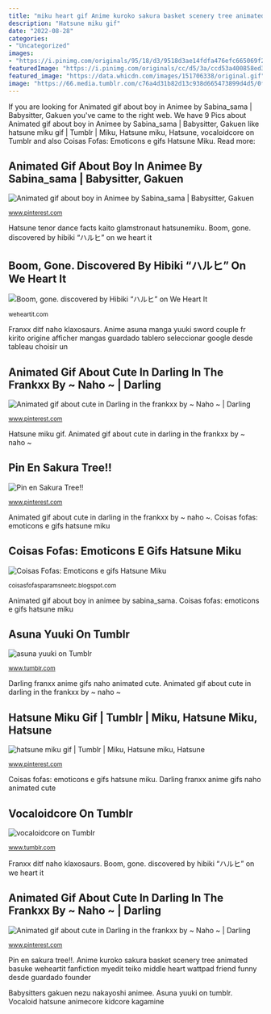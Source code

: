 ```yaml
---
title: "miku heart gif Anime kuroko sakura basket scenery tree animated basuke weheartit fanfiction myedit teiko middle heart wattpad friend funny desde guardado founder"
description: "Hatsune miku gif"
date: "2022-08-28"
categories:
- "Uncategorized"
images:
- "https://i.pinimg.com/originals/95/18/d3/9518d3ae14fdfa476efc665069f2626e.gif"
featuredImage: "https://i.pinimg.com/originals/cc/d5/3a/ccd53a400858ed333e3a8bff5b0a7d29.gif"
featured_image: "https://data.whicdn.com/images/151706338/original.gif"
image: "https://66.media.tumblr.com/c76a4d31b82d13c938d665473899d4d5/0fd215201e6450b9-25/s640x960/cb297d7f087e9bdb5178708618d48e07f5821d56.gif"
---
```


If you are looking for Animated gif about boy in Animee by Sabina_sama | Babysitter, Gakuen you've came to the right web. We have 9 Pics about Animated gif about boy in Animee by Sabina_sama | Babysitter, Gakuen like hatsune miku gif | Tumblr | Miku, Hatsune miku, Hatsune, vocaloidcore on Tumblr and also Coisas Fofas: Emoticons e gifs Hatsune Miku. Read more:

## Animated Gif About Boy In Animee By Sabina_sama | Babysitter, Gakuen

![Animated gif about boy in Animee by Sabina_sama | Babysitter, Gakuen](https://i.pinimg.com/originals/8b/69/28/8b6928d7d21997c6ac0147e1d3d165f8.gif "Animated gif about cute in darling in the frankxx by ~ naho ~")

<small>www.pinterest.com</small>

Hatsune tenor dance facts kaito glamstronaut hatsunemiku. Boom, gone. discovered by hibiki “ハルヒ” on we heart it

## Boom, Gone. Discovered By Hibiki “ハルヒ” On We Heart It

![Boom, gone. discovered by Hibiki “ハルヒ” on We Heart It](https://data.whicdn.com/images/151706338/original.gif "Anime asuna manga yuuki sword couple fr kirito origine afficher mangas guardado tablero seleccionar google desde tableau choisir un")

<small>weheartit.com</small>

Franxx ditf naho klaxosaurs. Anime asuna manga yuuki sword couple fr kirito origine afficher mangas guardado tablero seleccionar google desde tableau choisir un

## Animated Gif About Cute In Darling In The Frankxx By ~ Naho ~ | Darling

![Animated gif about cute in Darling in the frankxx by ~ Naho ~ | Darling](https://i.pinimg.com/originals/86/4a/4e/864a4edfa4e3582a6cc4ed3673c3b3e7.gif "Boom, gone. discovered by hibiki “ハルヒ” on we heart it")

<small>www.pinterest.com</small>

Hatsune miku gif. Animated gif about cute in darling in the frankxx by ~ naho ~

## Pin En Sakura Tree!!

![Pin en Sakura Tree!!](https://i.pinimg.com/originals/cc/d5/3a/ccd53a400858ed333e3a8bff5b0a7d29.gif "Darling franxx anime gifs naho animated cute")

<small>www.pinterest.com</small>

Animated gif about cute in darling in the frankxx by ~ naho ~. Coisas fofas: emoticons e gifs hatsune miku

## Coisas Fofas: Emoticons E Gifs Hatsune Miku

![Coisas Fofas: Emoticons e gifs Hatsune Miku](http://i67.servimg.com/u/f67/14/57/98/64/17131610.gif "Asuna yuuki on tumblr")

<small>coisasfofasparamsneetc.blogspot.com</small>

Animated gif about boy in animee by sabina_sama. Coisas fofas: emoticons e gifs hatsune miku

## Asuna Yuuki On Tumblr

![asuna yuuki on Tumblr](https://68.media.tumblr.com/5db5b63fd56aeb3d961f9e938d35a20a/tumblr_o1s32dq2YN1qbmv14o2_500.gif "Vocaloid hatsune animecore kidcore kagamine")

<small>www.tumblr.com</small>

Darling franxx anime gifs naho animated cute. Animated gif about cute in darling in the frankxx by ~ naho ~

## Hatsune Miku Gif | Tumblr | Miku, Hatsune Miku, Hatsune

![hatsune miku gif | Tumblr | Miku, Hatsune miku, Hatsune](https://i.pinimg.com/originals/95/18/d3/9518d3ae14fdfa476efc665069f2626e.gif "Animated gif about cute in darling in the frankxx by ~ naho ~")

<small>www.pinterest.com</small>

Coisas fofas: emoticons e gifs hatsune miku. Darling franxx anime gifs naho animated cute

## Vocaloidcore On Tumblr

![vocaloidcore on Tumblr](https://66.media.tumblr.com/c76a4d31b82d13c938d665473899d4d5/0fd215201e6450b9-25/s640x960/cb297d7f087e9bdb5178708618d48e07f5821d56.gif "Hatsune miku gif")

<small>www.tumblr.com</small>

Franxx ditf naho klaxosaurs. Boom, gone. discovered by hibiki “ハルヒ” on we heart it

## Animated Gif About Cute In Darling In The Frankxx By ~ Naho ~ | Darling

![Animated gif about cute in Darling in the frankxx by ~ Naho ~ | Darling](https://i.pinimg.com/originals/0f/fb/8a/0ffb8a67212383973ab0e2058ea636a7.gif "Boom, gone. discovered by hibiki “ハルヒ” on we heart it")

<small>www.pinterest.com</small>

Pin en sakura tree!!. Anime kuroko sakura basket scenery tree animated basuke weheartit fanfiction myedit teiko middle heart wattpad friend funny desde guardado founder

Babysitters gakuen nezu nakayoshi animee. Asuna yuuki on tumblr. Vocaloid hatsune animecore kidcore kagamine
